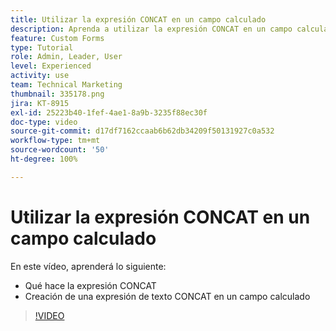```yaml
---
title: Utilizar la expresión CONCAT en un campo calculado
description: Aprenda a utilizar la expresión CONCAT en un campo calculado en Adobe  [!DNL Workfront].
feature: Custom Forms
type: Tutorial
role: Admin, Leader, User
level: Experienced
activity: use
team: Technical Marketing
thumbnail: 335178.png
jira: KT-8915
exl-id: 25223b40-1fef-4ae1-8a9b-3235f88ec30f
doc-type: video
source-git-commit: d17df7162ccaab6b62db34209f50131927c0a532
workflow-type: tm+mt
source-wordcount: '50'
ht-degree: 100%

---
```


# Utilizar la expresión CONCAT en un campo calculado

En este vídeo, aprenderá lo siguiente:

* Qué hace la expresión CONCAT
* Creación de una expresión de texto CONCAT en un campo calculado

>[!VIDEO](https://video.tv.adobe.com/v/3417108/?quality=12&learn=on&enablevpops&captions=spa)

